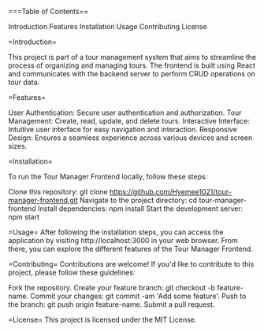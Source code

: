 ===Table of Contents==

Introduction
Features
Installation
Usage
Contributing
License

=Introduction=

This project is part of a tour management system that aims to streamline the process of organizing and managing tours. The frontend is built using React and communicates with the backend server to perform CRUD operations on tour data.

=Features=

User Authentication: Secure user authentication and authorization.
Tour Management: Create, read, update, and delete tours.
Interactive Interface: Intuitive user interface for easy navigation and interaction.
Responsive Design: Ensures a seamless experience across various devices and screen sizes.

=Installation=

To run the Tour Manager Frontend locally, follow these steps:

Clone this repository: git clone https://github.com/Hyemee1021/tour-manager-frontend.git
Navigate to the project directory: cd tour-manager-frontend
Install dependencies: npm install
Start the development server: npm start

=Usage=
After following the installation steps, you can access the application by visiting http://localhost:3000 in your web browser. From there, you can explore the different features of the Tour Manager Frontend.

=Contributing=
Contributions are welcome! If you'd like to contribute to this project, please follow these guidelines:

Fork the repository.
Create your feature branch: git checkout -b feature-name.
Commit your changes: git commit -am 'Add some feature'.
Push to the branch: git push origin feature-name.
Submit a pull request.

=License=
This project is licensed under the MIT License.
